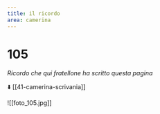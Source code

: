 ```yaml
---
title: il ricordo
area: camerina
---
```

# 105
_Ricordo che qui fratellone ha scritto questa pagina_

⬇️ [[41-camerina-scrivania]]

![[foto_105.jpg]]